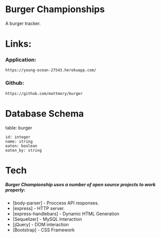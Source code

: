 # Burger Championships
A burger tracker.

# Links:
### Application:
    https://young-ocean-27543.herokuapp.com/
### Github: 
    https://github.com/mattmory/burger
    
# Database Schema
 table: burger

    id: integer
    name: string
    eaten: boolean
    eaten_by: string

# Tech
##### Burger Championship uses a number of open source projects to work properly:

* [body-parser] - Proccess API responses.
* [express] - HTTP server.
* [express-handlebars] - Dynamic HTML Generation
* [Sequelizer] - MySQL Interaction
* [jQuery] - DOM interaction
* [Bootstrap] - CSS Framework